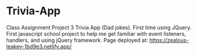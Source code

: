 # Trivia-App
Class Assignment Project 3 Trivia App (Dad jokes). First time using JQuery.
First javascript school project to help me get familiar with event
listeners, handlers, and using jQuery framework.
Page deployed at: https://zealous-leakey-1bd9e3.netlify.app/
